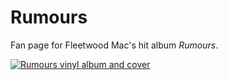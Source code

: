 # Rumours

Fan page for Fleetwood Mac's hit album _Rumours_.

[![Rumours vinyl album and cover](https://lh3.googleusercontent.com/dnEzssdz58aw8yBGocU-KRHTDRfcT3Q074C46EiHp0K6oUsLZ0PiSx8eSdYukL2aNzMZHzcx4AbZf1GuSgATzf4CwasiowI2y3qZnXBYfq36kmN0Lu9YgzhYmPHf44lKWXTVa8gpgA=w2400)](https://rumours.netlify.app/)
